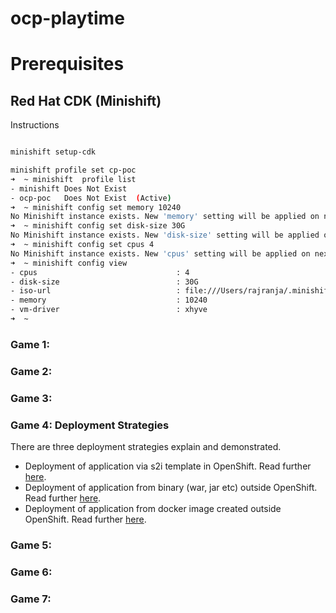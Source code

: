 # ocp-playtime


# Prerequisites
## Red Hat CDK (Minishift)
Instructions

```sh

minishift setup-cdk

minishift profile set cp-poc
➜  ~ minishift  profile list
- minishift	Does Not Exist
- ocp-poc	Does Not Exist	(Active)
➜  ~ minishift config set memory 10240
No Minishift instance exists. New 'memory' setting will be applied on next 'minishift start'
➜  ~ minishift config set disk-size 30G
No Minishift instance exists. New 'disk-size' setting will be applied on next 'minishift start'
➜  ~ minishift config set cpus 4
No Minishift instance exists. New 'cpus' setting will be applied on next 'minishift start'
➜  ~ minishift config view
- cpus                               : 4
- disk-size                          : 30G
- iso-url                            : file:///Users/rajranja/.minishift/cache/iso/minishift-rhel7.iso
- memory                             : 10240
- vm-driver                          : xhyve
➜  ~
```



### Game 1:
### Game 2:
### Game 3:
### Game 4: Deployment Strategies
There are three deployment strategies explain and demonstrated. 
*   Deployment of application via s2i template in OpenShift. Read further [here](https://github.com/rajiv-ranjan/ocp-playtime/blob/master/helloworld-rs/deployment-from-source-code.md "deployment-from-source-code").
*   Deployment of application from binary (war, jar etc) outside OpenShift. Read further [here](https://github.com/rajiv-ranjan/ocp-playtime/blob/master/helloworld-rs/deployment-from-binary.md "deployment-from-binary").
*   Deployment of application from docker image created outside OpenShift. Read further [here](https://github.com/rajiv-ranjan/ocp-playtime/blob/master/helloworld-rs/deployment-from-docker-image.md "deployment-from-docker-image").

### Game 5:
### Game 6:
### Game 7:

